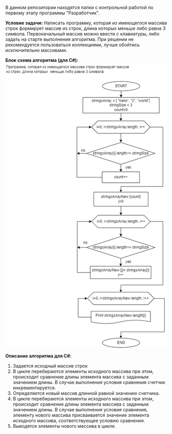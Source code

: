 В данном репозитории находятся папки с контрольной работой
по первому этапу программы "Разработчик".

**Условие задачи:**
Написать программу, которая из имеющегося массива строк формирует массив из строк, длина которых  меньше либо равна 3 символа. Первоначальный массив можно ввести с клавиатуры, либо задать на старте выполнения алгоритма. При решении не рекомендуется пользоваться коллекциями, лучше обойтись исключительно массивами.

**Блок схема алгоритма (для C#):**  
![](Block_diagram.png) 

 

**Описание алгоритма для С#:** 
1. Задается исходный массив строк
2. В цикле перебираются элементы исходного массива при этом, происходит сравнение длины элемента массива с заданным значением длины. В случае выполнения условия сравнения счетчик инкрементируется.
4. Определяется новый массив длинной равной значению счетчика.
5. В цикле перебираются элементы исходного массива при этом, происходит сравнение длины элемента массива с заданным значением длины. В случае выполнения условия сравнения, элементу нового массива присваивается значение элемента исходного массива, соответствующее условию сравнения.
6. Выводятся элементы нового массива в цикле.

